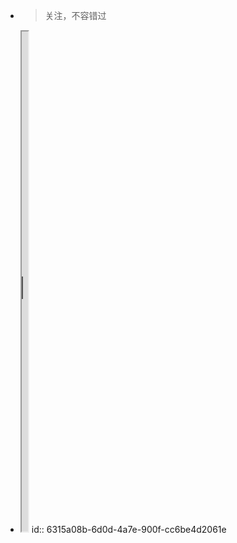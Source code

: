 - > 关注，不容错过
- <iframe src="https://conquer408.zhubai.love/" width="10"height="800"></iframe>
  id:: 6315a08b-6d0d-4a7e-900f-cc6be4d2061e